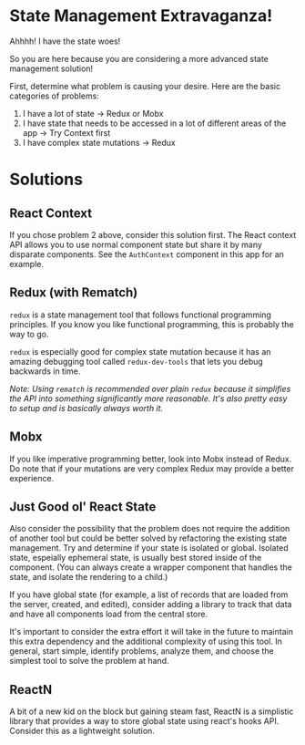 # State Management Extravaganza!

Ahhhh! I have the state woes!

So you are here because you are considering a more advanced state management solution!

First, determine what problem is causing your desire. Here are the basic categories of problems:

1. I have a lot of state -> Redux or Mobx
2. I have state that needs to be accessed in a lot of different areas of the app -> Try Context first
3. I have complex state mutations -> Redux

# Solutions

## React Context

If you chose problem 2 above, consider this solution first. The React context API allows you to use normal component state but share it by many disparate components. See the `AuthContext` component in this app for an example.

## Redux (with Rematch)

`redux` is a state management tool that follows functional programming principles. If you know you like functional programming, this is probably the way to go.

`redux` is especially good for complex state mutation because it has an amazing debugging tool called `redux-dev-tools` that lets you debug backwards in time.

_Note: Using `rematch` is recommended over plain `redux` because it simplifies the API into something significantly more reasonable. It's also pretty easy to setup and is basically always worth it._

## Mobx

If you like imperative programming better, look into Mobx instead of Redux. Do note that if your mutations are very complex Redux may provide a better experience.

## Just Good ol' React State

Also consider the possibility that the problem does not require the addition of another tool but could be better solved by refactoring the existing state management. Try and determine if your state is isolated or global. Isolated state, espeially ephemeral state, is usually best stored inside of the component. (You can always create a wrapper component that handles the state, and isolate the rendering to a child.)

If you have global state (for example, a list of records that are loaded from the server, created, and edited), consider adding a library to track that data and have all components load from the central store.

It's important to consider the extra effort it will take in the future to maintain this extra dependency and the additional complexity of using this tool. In general, start simple, identify problems, analyze them, and choose the simplest tool to solve the problem at hand.

## ReactN

A bit of a new kid on the block but gaining steam fast, ReactN is a simplistic library that provides a way to store global state using react's hooks API. Consider this as a lightweight solution.
